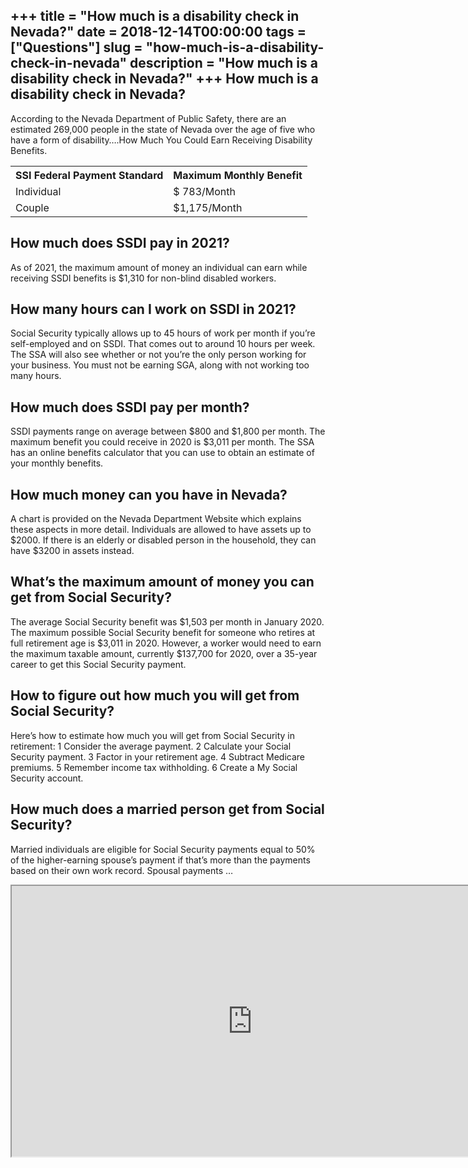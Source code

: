 +++
title = "How much is a disability check in Nevada?"
date = 2018-12-14T00:00:00
tags = ["Questions"]
slug = "how-much-is-a-disability-check-in-nevada"
description = "How much is a disability check in Nevada?"
+++
How much is a disability check in Nevada?
-----------------------------------------

According to the Nevada Department of Public Safety, there are an estimated 269,000 people in the state of Nevada over the age of five who have a form of disability….How Much You Could Earn Receiving Disability Benefits.

<table><tr><th>SSI Federal Payment Standard</th><th>Maximum Monthly Benefit</th></tr><tr><td>Individual</td><td>$ 783/Month</td></tr><tr><td>Couple</td><td>$1,175/Month</td></tr></table>

How much does SSDI pay in 2021?
-------------------------------

As of 2021, the maximum amount of money an individual can earn while receiving SSDI benefits is $1,310 for non-blind disabled workers.

How many hours can I work on SSDI in 2021?
------------------------------------------

Social Security typically allows up to 45 hours of work per month if you’re self-employed and on SSDI. That comes out to around 10 hours per week. The SSA will also see whether or not you’re the only person working for your business. You must not be earning SGA, along with not working too many hours.

How much does SSDI pay per month?
---------------------------------

SSDI payments range on average between $800 and $1,800 per month. The maximum benefit you could receive in 2020 is $3,011 per month. The SSA has an online benefits calculator that you can use to obtain an estimate of your monthly benefits.

How much money can you have in Nevada?
--------------------------------------

A chart is provided on the Nevada Department Website which explains these aspects in more detail. Individuals are allowed to have assets up to $2000. If there is an elderly or disabled person in the household, they can have $3200 in assets instead.

What’s the maximum amount of money you can get from Social Security?
--------------------------------------------------------------------

The average Social Security benefit was $1,503 per month in January 2020. The maximum possible Social Security benefit for someone who retires at full retirement age is $3,011 in 2020. However, a worker would need to earn the maximum taxable amount, currently $137,700 for 2020, over a 35-year career to get this Social Security payment.

How to figure out how much you will get from Social Security?
-------------------------------------------------------------

Here’s how to estimate how much you will get from Social Security in retirement: 1 Consider the average payment. 2 Calculate your Social Security payment. 3 Factor in your retirement age. 4 Subtract Medicare premiums. 5 Remember income tax withholding. 6 Create a My Social Security account.

How much does a married person get from Social Security?
--------------------------------------------------------

Married individuals are eligible for Social Security payments equal to 50% of the higher-earning spouse’s payment if that’s more than the payments based on their own work record. Spousal payments …

<iframe allow="accelerometer; autoplay; clipboard-write; encrypted-media; gyroscope; picture-in-picture" allowfullscreen="" class="__youtube_prefs__  epyt-is-override  no-lazyload" data-no-lazy="1" data-origheight="433" data-origwidth="770" data-skipgform_ajax_framebjll="" height="433" id="_ytid_96257" loading="lazy" src="https://www.youtube.com/embed/CGOtlXW_p4Y?enablejsapi=1&autoplay=0&cc_load_policy=0&cc_lang_pref=&iv_load_policy=1&loop=0&modestbranding=0&rel=1&fs=1&playsinline=0&autohide=2&theme=dark&color=red&controls=1&" title="YouTube player" width="770"></iframe>